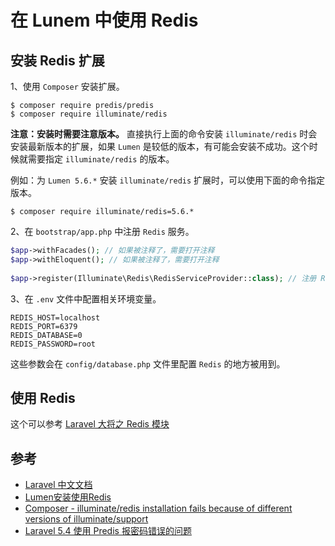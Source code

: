 # 在 Lunem 中使用 Redis

## 安装 Redis 扩展

1、使用 `Composer` 安装扩展。

```
$ composer require predis/predis
$ composer require illuminate/redis
```

**注意：安装时需要注意版本。**
直接执行上面的命令安装 `illuminate/redis` 时会安装最新版本的扩展，如果 `Lumen` 是较低的版本，有可能会安装不成功。这个时候就需要指定 `illuminate/redis` 的版本。

例如：为 `Lumen 5.6.*` 安装 `illuminate/redis` 扩展时，可以使用下面的命令指定版本。
```
$ composer require illuminate/redis=5.6.*
```

2、在 `bootstrap/app.php` 中注册 `Redis` 服务。

```php
$app->withFacades(); // 如果被注释了，需要打开注释
$app->withEloquent(); // 如果被注释了，需要打开注释
    
$app->register(Illuminate\Redis\RedisServiceProvider::class); // 注册 Redis 服务
```

3、在 `.env` 文件中配置相关环境变量。

```
REDIS_HOST=localhost
REDIS_PORT=6379
REDIS_DATABASE=0
REDIS_PASSWORD=root
```

这些参数会在 `config/database.php` 文件里配置 `Redis` 的地方被用到。

## 使用 Redis

这个可以参考 [Laravel 大将之 Redis 模块](https://segmentfault.com/a/1190000009695841)

## 参考

- [Laravel 中文文档](https://learnku.com/docs/laravel/5.8/redis/3930#predis)
- [Lumen安装使用Redis](https://blog.csdn.net/qq_38191191/article/details/81354599)
- [Composer - illuminate/redis installation fails because of different versions of illuminate/support](https://stackoverflow.com/questions/34443492/composer-illuminate-redis-installation-fails-because-of-different-versions-of)
- [Laravel 5.4 使用 Predis 报密码错误的问题](https://www.jianshu.com/p/af238b0fa845)